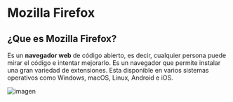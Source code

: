 # Mozilla Firefox

## ¿Que es Mozilla Firefox?

Es un **navegador web** de código abierto, es decir, cualquier persona puede mirar el código e intentar mejorarlo. Es un navegador que permite instalar una gran variedad de extensiones. Esta disponible en varios sistemas operativos como Windows, macOS, Linux, Android e iOS.

![imagen](https://github.com/estebanantinolo/ejemplo/blob/main/mozilla.png)


